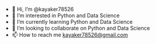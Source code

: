 - 👋 Hi, I’m @kayaker78526
- 👀 I’m interested in Python and Data Science
- 🌱 I’m currently learning Python and Data Science
- 💞️ I’m looking to collaborate on Python and Data Science
- 📫 How to reach me kayaker78526@gmail.com

<!---
kayaker78526/kayaker78526 is a ✨ special ✨ repository because its `README.md` (this file) appears on your GitHub profile.
You can click the Preview link to take a look at your changes.
--->
